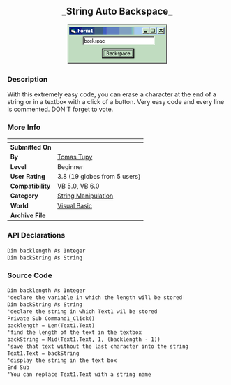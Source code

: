 ﻿<div align="center">

## \_String Auto Backspace\_

<img src="PIC20031231938477883.gif">
</div>

### Description

With this extremely easy code, you can erase a character at the end of a string or in a textbox with a click of a button. Very easy code and every line is commented. DON'T forget to vote.
 
### More Info
 


<span>             |<span>
---                |---
**Submitted On**   |
**By**             |[Tomas Tupy](https://github.com/Planet-Source-Code/PSCIndex/blob/master/ByAuthor/tomas-tupy.md)
**Level**          |Beginner
**User Rating**    |3.8 (19 globes from 5 users)
**Compatibility**  |VB 5\.0, VB 6\.0
**Category**       |[String Manipulation](https://github.com/Planet-Source-Code/PSCIndex/blob/master/ByCategory/string-manipulation__1-5.md)
**World**          |[Visual Basic](https://github.com/Planet-Source-Code/PSCIndex/blob/master/ByWorld/visual-basic.md)
**Archive File**   |[](https://github.com/Planet-Source-Code/tomas-tupy-string-auto-backspace__1-42674/archive/master.zip)

### API Declarations

```
Dim backlength As Integer
Dim backString As String
```


### Source Code

```
Dim backlength As Integer
'declare the variable in which the length will be stored
Dim backString As String
'declare the string in which Text1 wil be stored
Private Sub Command1_Click()
backlength = Len(Text1.Text)
'find the length of the text in the textbox
backString = Mid(Text1.Text, 1, (backlength - 1))
'save that text without the last character into the string
Text1.Text = backString
'display the string in the text box
End Sub
'You can replace Text1.Text with a string name
```

